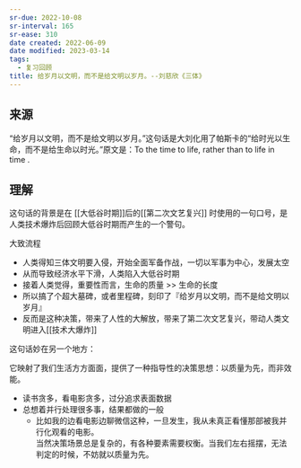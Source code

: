 ```yaml
---
sr-due: 2022-10-08
sr-interval: 165
sr-ease: 310
date created: 2022-06-09
date modified: 2023-03-14
tags:
  - 复习回顾
title: 给岁月以文明，而不是给文明以岁月。--刘慈欣《三体》
---
```


## 来源

“给岁月以文明，而不是给文明以岁月。”这句话是大刘化用了帕斯卡的“给时光以生命，而不是给生命以时光。”原文是：To the time to life, rather than to life in time .

## 理解

这句话的背景是在 [[大低谷时期]]后的[[第二次文艺复兴]] 时使用的一句口号，是人类技术爆炸后回顾大低谷时期而产生的一个警句。

大致流程

- 人类得知三体文明要入侵，开始全面军备作战，一切以军事为中心，发展太空
- 从而导致经济水平下滑，人类陷入大低谷时期
- 接着人类觉得，重要性而言，生命的质量 >> 生命的长度
- 所以搞了个超大墓碑，或者里程碑，刻印了『给岁月以文明，而不是给文明以岁月』
- 反而是这种决策，带来了人性的大解放，带来了第二次文艺复兴，带动人类文明进入[[技术大爆炸]]

这句话妙在另一个地方：

它映射了我们生活方方面面，提供了一种指导性的决策思想：以质量为先，而非效能。

- 读书贪多，看电影贪多，过分追求表面数据
- 总想着并行处理很多事，结果都做的一般
	- 比如我的边看电影边聊微信这种，一旦发生，我从未真正看懂那部被我并行化观看的电影。  
当然决策场景总是复杂的，有各种要素需要权衡。当我们左右摇摆，无法判定的时候，不妨就以质量为先。

